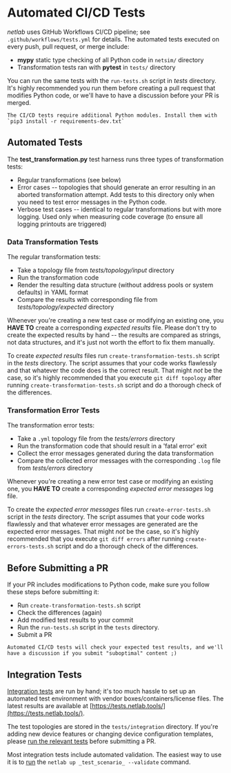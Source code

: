 # Automated CI/CD Tests

*netlab* uses GitHub Workflows CI/CD pipeline; see `.github/workflows/tests.yml` for details. The automated tests executed on every push, pull request, or merge include:

* **mypy** static type checking of all Python code in `netsim/` directory
* Transformation tests ran with **pytest** in `tests/` directory

You can run the same tests with the `run-tests.sh` script in *tests* directory. It's highly recommended you run them before creating a pull request that modifies Python code, or we'll have to have a discussion before your PR is merged.

```{tip}
The CI/CD tests require additional Python modules. Install them with `pip3 install -r requirements-dev.txt`
```

## Automated Tests

The **test_transformation.py** test harness runs three types of transformation tests:

* Regular transformations (see below)
* Error cases -- topologies that should generate an error resulting in an aborted transformation attempt. Add tests to this directory only when you need to test error messages in the Python code.
* Verbose test cases -- identical to regular transformations but with more logging. Used only when measuring code coverage (to ensure all logging printouts are triggered)

### Data Transformation Tests

The regular transformation tests:

* Take a topology file from *tests/topology/input* directory
* Run the transformation code
* Render the resulting data structure (without address pools or system defaults) in YAML format
* Compare the results with corresponding file from *tests/topology/expected* directory

Whenever you're creating a new test case or modifying an existing one, you **HAVE TO** create a corresponding *expected results* file. Please don't try to create the expected results by hand -- the results are compared as strings, not data structures, and it's just not worth the effort to fix them manually.

To create *expected results* files run `create-transformation-tests.sh` script in the *tests* directory. The script assumes that your code works flawlessly and that whatever the code does is the correct result. That might *not* be the case, so it's highly recommended that you execute `git diff topology` after running `create-transformation-tests.sh` script and do a thorough check of the differences.

### Transformation Error Tests

The transformation error tests:

* Take a `.yml` topology file from the *tests/errors* directory
* Run the transformation code that should result in a 'fatal error' exit
* Collect the error messages generated during the data transformation
* Compare the collected error messages with the corresponding `.log` file from *tests/errors* directory

Whenever you're creating a new error test case or modifying an existing one, you **HAVE TO** create a corresponding *expected error messages* log file.

To create the *expected error messages* files run `create-error-tests.sh` script in the *tests* directory. The script assumes that your code works flawlessly and that whatever error messages are generated are the expected error messages. That might *not* be the case, so it's highly recommended that you execute `git diff errors` after running `create-errors-tests.sh` script and do a thorough check of the differences.

## Before Submitting a PR

If your PR includes modifications to Python code, make sure you follow these steps before submitting it:

* Run `create-transformation-tests.sh` script
* Check the differences (again)
* Add modified test results to your commit
* Run the `run-tests.sh` script in the `tests` directory.
* Submit a PR

```{tip}
Automated CI/CD tests will check your expected test results, and we'll have a discussion if you submit "suboptimal" content ;)
```

## Integration Tests

[Integration tests](integration-testing) are run by hand; it's too much hassle to set up an automated test environment with vendor boxes/containers/license files. The latest results are available at [https://tests.netlab.tools/](https://tests.netlab.tools/).

The test topologies are stored in the `tests/integration` directory. If you're adding new device features or changing device configuration templates, please [run the relevant tests](integration-test-suite) before submitting a PR.

Most integration tests include automated validation. The easiest way to use it is to [run](integration-test-single) the `netlab up _test_scenario_ --validate` command.
